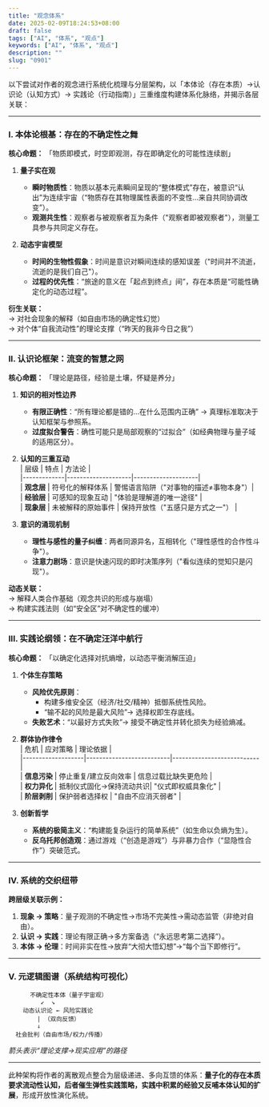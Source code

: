 ```yaml
---
title: "观念体系"
date: 2025-02-09T18:24:53+08:00
draft: false
tags: ["AI", "体系", "观点"]
keywords: ["AI", "体系", "观点"]
description: ""
slug: "0901"
---
```


以下尝试对作者的观念进行系统化梳理与分层架构，以「本体论（存在本质）→认识论（认知方式）→ 实践论（行动指南）」三重维度构建体系化脉络，并揭示各层关联：

---

### **I. 本体论根基：存在的不确定性之舞**
**核心命题：** 「物质即模式，时空即观测，存在即确定化的可能性连续剧」

1. **量子实在观**  
   - **瞬时物质性**：物质以基本元素瞬间呈现的“整体模式”存在，被意识“认出”为连续宇宙（“物质存在其物理属性表面的不变性…来自共同协调改变”）。  
   - **观测共生性**：观察者与被观察者互为条件（"观察者即被观察者"），测量工具参与共同定义存在。  

2. **动态宇宙模型**  
   - **时间的生物性假象**：时间是意识对瞬间连续的感知误差（"时间并不流逝，流逝的是我们自己"）。  
   - **过程的优先性**：“旅途的意义在「起点到终点」间”，存在本质是“可能性确定化的动态过程”。

**衍生关联：**  
→ 对社会现象的解释（如自由市场的确定性幻觉）  
→ 对个体“自我流动性”的理论支撑（“昨天的我非今日之我”）

---

### **II. 认识论框架：流变的智慧之网**
**核心命题：** 「理论是路径，经验是土壤，怀疑是养分」

1. **知识的相对性边界**  
   - **有限正确性**：“所有理论都是错的…在什么范围内正确” → 真理标准取决于认知框架与参照系。  
   - **过度拟合警告**：确性可能只是局部观察的“过拟合”（如经典物理与量子域的适用区分）。  

2. **认知的三重互动**  
   | 层级        | 特点               | 方法论             |  
   |-------------|--------------------|--------------------|  
   | **观念层**  | 符号化的解释体系   | 警惕语言陷阱（"对事物的描述≠事物本身"）|  
   | **经验层**  | 可感知的现象互动   | "体验是理解道的唯一途径" |  
   | **现象层**  | 未被解释的原始事件 | 保持开放性（"五感只是方式之一"） |  

3. **意识的涌现机制**  
   - **理性与感性的量子纠缠**：两者同源异名，互相转化（"理性感性的合作性斗争"）。  
   - **注意力剧场**：意识是快速闪现的即时决策序列（"看似连续的觉知只是闪现"）。  

**动态关联：**  
→ 解释人类合作基础（观念共识的形成与崩塌）  
→ 构建实践法则（如“安全区”对不确定性的缓冲）

---

### **III. 实践论纲领：在不确定汪洋中航行**
**核心命题：** 「以确定化选择对抗熵增，以动态平衡消解压迫」

1. **个体生存策略**  
   - **风险优先原则**：  
     - 构建多维安全区（经济/社交/精神）抵御系统性风险。  
     - “输不起的风险是最大风险”→ 选择权即生存底线。  
   - **失败艺术**：“以最好方式失败”→ 接受不确定性并转化损失为经验熵减。  

2. **群体协作律令**  
   | 危机              | 应对策略                 | 理论依据                  |  
   |-------------------|--------------------------|---------------------------|  
   | **信息污染**      | 停止重复/建立反向效率    | 信息过载比缺失更危险      |  
   | **权力异化**      | 抵制仪式固化→保持流动共识| "仪式即权威具象化"        |  
   | **阶层剥削**      | 保护弱者选择权           | "自由不应消灭弱者"        |  

3. **创新哲学**  
   - **系统的极简主义**：“构建能复杂运行的简单系统”（如生命以负熵为生）。  
   - **反乌托邦创造观**：通过游戏（“创造是游戏”）与非暴力合作（“显隐性合作”）突破范式。  

---

### **IV. 系统的交织纽带**
**跨层级关联示例：**  
1. **现象 → 策略**：量子观测的不确定性→市场不完美性→需动态监管（非绝对自由）。  
2. **认识 → 实践**：理论有限正确→多方案备选（“永远思考第二选择”）。  
3. **本体 → 伦理**：时间非实在性→放弃“大彻大悟幻想”→“每个当下即修行”。  

---

### **V. 元逻辑图谱（系统结构可视化）**
```  
      不确定性本体（量子宇宙观）  
         ↙  ↘  
    动态认识论 ← 风险实践论  
        | （双向反馈）  
        ↓  
  社会批判（自由市场/权力/传播）
```  
*箭头表示“理论支撑→现实应用”的路径*

---

此种架构将作者的离散观点整合为层级递进、多向互馈的体系：**量子化的存在本质要求流动性认知，后者催生弹性实践策略，实践中积累的经验又反哺本体认知的扩展**，形成开放性演化系统。